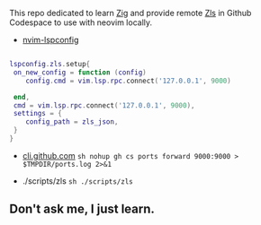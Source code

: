 This repo dedicated to learn [Zig](https://ziglang.org) and provide remote [Zls](https://github.com/zigtools/zls) in Github Codespace to use with neovim locally.


- [nvim-lspconfig](https://github.com/neovim/nvim-lspconfig)
 ```lua

lspconfig.zls.setup{
  on_new_config = function (config)
     config.cmd = vim.lsp.rpc.connect('127.0.0.1', 9000)

  end,
  cmd = vim.lsp.rpc.connect('127.0.0.1', 9000),
  settings = {
     config_path = zls_json,
  }
}
```


- [cli.github.com](https://cli.github.com)
```sh nohup gh cs ports forward 9000:9000 > $TMPDIR/ports.log 2>&1```

- ./scripts/zls
```sh ./scripts/zls```




## Don't ask me, I just learn.
